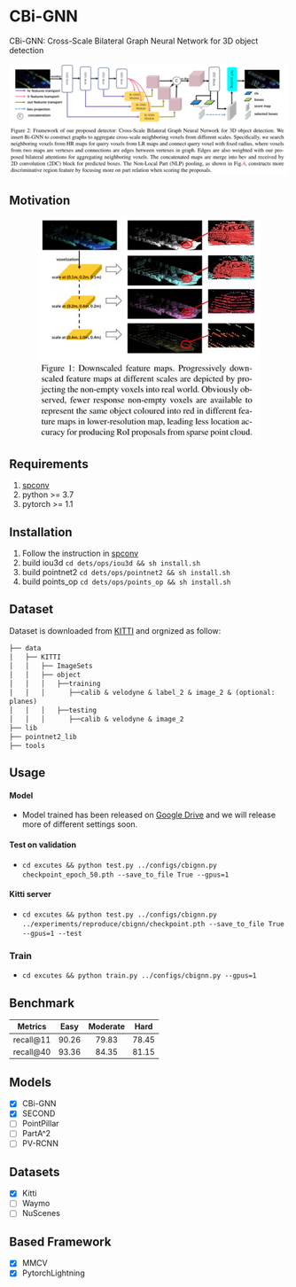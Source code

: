 # CBi-GNN

CBi-GNN: Cross-Scale Bilateral Graph Neural Network for 3D object detection
<div align=center>
  <img width=800 src="readme/fig2.jpg" >
</div>

## Motivation

<div align=center>
  <img width=400 src="readme/fig1.jpg" >
</div>

## Requirements

1. [spconv](https://github.com/traveller59/spconv)
2. python >= 3.7
3. pytorch >= 1.1

## Installation

1. Follow the instruction in [spconv](https://github.com/traveller59/spconv)
2. build iou3d `cd dets/ops/iou3d && sh install.sh`
3. build pointnet2 `cd dets/ops/pointnet2 && sh install.sh`
4. build points_op `cd dets/ops/points_op && sh install.sh`


## Dataset 
  Dataset is downloaded from [KITTI](http://www.cvlibs.net/datasets/kitti/eval_object.php?obj_benchmark=3d) and orgnized as follow:
  
  ```
  ├── data
  │   ├── KITTI
  │   │   ├── ImageSets
  │   │   ├── object
  │   │   │   ├──training
  │   │   │      ├──calib & velodyne & label_2 & image_2 & (optional: planes)
  │   │   │   ├──testing
  │   │   │      ├──calib & velodyne & image_2
  ├── lib
  ├── pointnet2_lib
  ├── tools
  ```
## Usage

#### Model
- Model trained has been released on [Google Drive](https://drive.google.com/file/d/13V71iLbhWDYssMmRSzmwo57Vzm8XCD5P/view?usp=sharing) and we will release more of different settings soon.
#### Test on validation

- `cd excutes && python test.py ../configs/cbignn.py checkpoint_epoch_50.pth --save_to_file True --gpus=1`

#### Kitti server

- `cd excutes && python test.py ../configs/cbignn.py ../experiments/reproduce/cbignn/checkpoint.pth --save_to_file True --gpus=1 --test`

### Train

- `cd excutes && python train.py ../configs/cbignn.py --gpus=1`

## Benchmark

|  Metrics |  Easy | Moderate |  Hard |
|:--------:|:-----:|:--------:|:-----:|
| recall@11 | 90.26 |   79.83  | 78.45 |
| recall@40 | 93.36 |   84.35  | 81.15 |+

## Models

- [X] CBi-GNN
- [X] SECOND
- [ ] PointPillar
- [ ] PartA^2
- [ ] PV-RCNN

## Datasets

- [X] Kitti
- [ ] Waymo
- [ ] NuScenes

## Based Framework

- [X] MMCV
- [X] PytorchLightning
